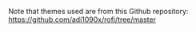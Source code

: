 Note that themes used are from this Github repository:
https://github.com/adi1090x/rofi/tree/master
